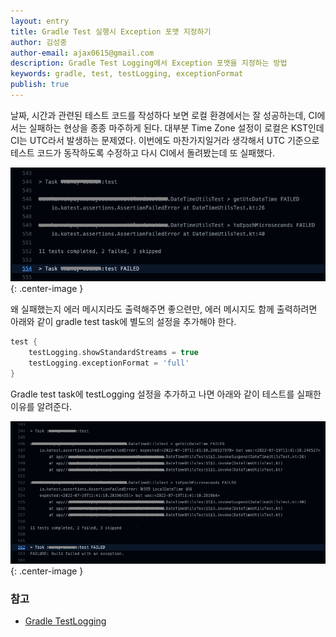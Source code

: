 ```yaml
---
layout: entry
title: Gradle Test 실행시 Exception 포맷 지정하기
author: 김성중
author-email: ajax0615@gmail.com
description: Gradle Test Logging에서 Exception 포맷을 지정하는 방법
keywords: gradle, test, testLogging, exceptionFormat
publish: true
---
```


날짜, 시간과 관련된 테스트 코드를 작성하다 보면 로컬 환경에서는 잘 성공하는데, CI에서는 실패하는 현상을 종종 마주하게 된다. 대부분 Time Zone 설정이 로컬은 KST인데 CI는 UTC라서 발생하는 문제였다. 이번에도 마찬가지일거라 생각해서 UTC 기준으로 테스트 코드가 동작하도록 수정하고 다시 CI에서 돌려봤는데 또 실패했다.

![failed-test](/images/2022/07/31/failed-test.png "failed-test"){: .center-image }

왜 실패했는지 에러 메시지라도 출력해주면 좋으련만, 에러 메시지도 함께 출력하려면 아래와 같이 gradle test task에 별도의 설정을 추가해야 한다.

```groovy
test {
    testLogging.showStandardStreams = true
    testLogging.exceptionFormat = 'full'
}
```

Gradle test task에 testLogging 설정을 추가하고 나면 아래와 같이 테스트를 실패한 이유를 알려준다.

![failed-test-with-exception](/images/2022/07/31/failed-test-with-exception.png "failed-test-with-exception"){: .center-image }


### 참고
- [Gradle TestLogging](https://docs.gradle.org/current/dsl/org.gradle.api.tasks.testing.logging.TestLogging.html)
